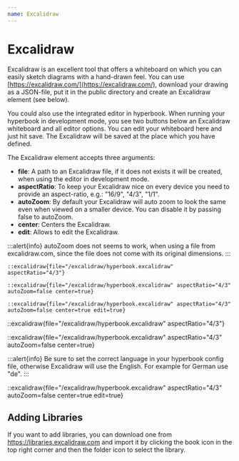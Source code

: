 ```yaml
---
name: Excalidraw
---
```


# Excalidraw

Excalidraw is an excellent tool that offers a whiteboard on which you can easily
sketch diagrams with a hand-drawn feel. You can use
[https://excalidraw.com/](https://excalidraw.com/), download your drawing as a
JSON-file, put it in the public directory and create an Excalidraw element (see
below).

You could also use the integrated editor in hyperbook. When running your
hyperbook in development mode, you see two buttons below an Excalidraw
whiteboard and all editor options. You can edit your whiteboard here and just
hit save. The Excalidraw will be saved at the place which you have defined.

The Excalidraw element accepts three arguments:

- **file**: A path to an Excalidraw file, if it does not exists it will be created, when using the editor in development mode.
- **aspectRatio**: To keep your Excalidraw nice on every device you need to provide an aspect-ratio, e.g.: "16/9", "4/3", "1/1".
- **autoZoom**: By default your Excalidraw will auto zoom to look the same even when viewed on a smaller device. You can disable it by passing false to autoZoom.
- **center**: Centers the Excalidraw.
- **edit**: Allows to edit the Excalidraw.

:::alert{info}
autoZoom does not seems to work, when using a file from excalidraw.com, since the file does not come with its original dimensions.
:::

```
::excalidraw{file="/excalidraw/hyperbook.excalidraw" aspectRatio="4/3"}

::excalidraw{file="/excalidraw/hyperbook.excalidraw" aspectRatio="4/3" autoZoom=false center=true}

::excalidraw{file="/excalidraw/hyperbook.excalidraw" aspectRatio="4/3" autoZoom=false center=true edit=true}
```

::excalidraw{file="/excalidraw/hyperbook.excalidraw" aspectRatio="4/3"}

::excalidraw{file="/excalidraw/hyperbook.excalidraw" aspectRatio="4/3" autoZoom=false center=true}

:::alert{info}
Be sure to set the correct language in your hyperbook config file, otherwise Excalidraw will use the English. For example for German use "de".
:::

::excalidraw{file="/excalidraw/hyperbook.excalidraw" aspectRatio="4/3" autoZoom=false center=true edit=true}

## Adding Libraries

If you want to add libraries, you can download one from https://libraries.excalidraw.com and import it by clicking the book icon in the top right corner and then the folder icon to select the library.
